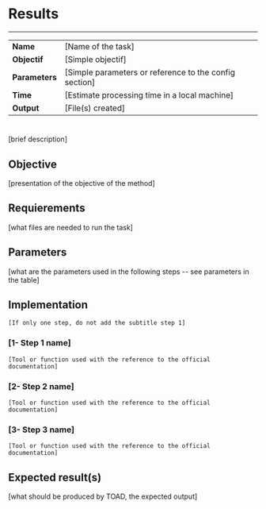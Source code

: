 # Results
---

|                |                                                       |
|----------------|-------------------------------------------------------|
|**Name**        | [Name of the task]                                    |
|**Objectif**    | [Simple objectif]                                     |
|**Parameters**  | [Simple parameters or reference to the config section]|
|**Time**        | [Estimate processing time in a local machine]         |
|**Output**      | [File(s) created]                                     |

#

[brief description]    


## Objective

[presentation of the objective of the method]


## Requierements

[what files are needed to run the task]


## Parameters

[what are the parameters used in the following steps -- see parameters in the table]


## Implementation

```
[If only one step, do not add the subtitle step 1]
```

### [1- Step 1 name]

```
[Tool or function used with the reference to the official documentation]
```

### [2- Step 2 name]

```
[Tool or function used with the reference to the official documentation]
```

### [3- Step 3 name]

```
[Tool or function used with the reference to the official documentation]
```

## Expected result(s)

[what should be produced by TOAD, the expected output]


